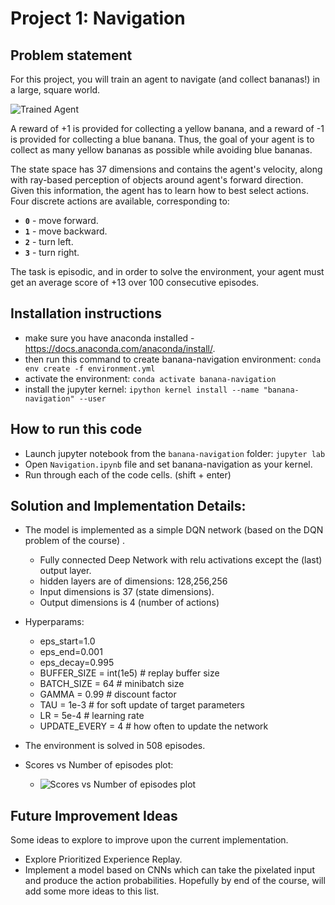 # Project 1: Navigation

## Problem statement

For this project, you will train an agent to navigate (and collect bananas!) in a large, square world.

![Trained Agent][image1]

A reward of +1 is provided for collecting a yellow banana, and a reward of -1 is provided for collecting a blue banana. Thus, the goal of your agent is to collect as many yellow bananas as possible while avoiding blue bananas.

The state space has 37 dimensions and contains the agent's velocity, along with ray-based perception of objects around agent's forward direction. Given this information, the agent has to learn how to best select actions. Four discrete actions are available, corresponding to:

- **`0`** - move forward.
- **`1`** - move backward.
- **`2`** - turn left.
- **`3`** - turn right.

The task is episodic, and in order to solve the environment, your agent must get an average score of +13 over 100 consecutive episodes.



## Installation instructions
- make sure you have anaconda installed - https://docs.anaconda.com/anaconda/install/. 
- then run this command to create banana-navigation environment:
  ```conda env create -f environment.yml```
- activate the environment: ```conda activate banana-navigation```  
- install the jupyter kernel: ```ipython kernel install --name "banana-navigation" --user```

## How to run this code
- Launch jupyter notebook from the ```banana-navigation``` folder:
  ```jupyter lab```
- Open ```Navigation.ipynb``` file and set banana-navigation as your kernel. 
- Run through each of the code cells. (shift + enter)

## Solution and Implementation Details:

- The model is implemented as a simple DQN network (based on the DQN problem of the course) .

  - Fully connected Deep Network with relu activations except the (last) output layer.
  - hidden layers are of dimensions: 128,256,256
  - Input dimensions is 37 (state dimensions).
  - Output dimensions is 4 (number of actions)

- Hyperparams:

  - eps_start=1.0
  - eps_end=0.001
  - eps_decay=0.995
  - BUFFER_SIZE = int(1e5) # replay buffer size
  - BATCH_SIZE = 64 # minibatch size
  - GAMMA = 0.99 # discount factor
  - TAU = 1e-3 # for soft update of target parameters
  - LR = 5e-4 # learning rate
  - UPDATE_EVERY = 4 # how often to update the network

- The environment is solved in 508 episodes.

- Scores vs Number of episodes plot:

  - ![Scores vs Number of episodes plot](plot.png)

## Future Improvement Ideas
Some ideas to explore to improve upon the current implementation.
* Explore Prioritized Experience Replay. 
* Implement a model based on CNNs which can take the pixelated input and produce the action probabilities.
Hopefully by end of the course, will add some more ideas to this list. 

[//]: # "Image References"
[image1]: https://user-images.githubusercontent.com/10624937/42135619-d90f2f28-7d12-11e8-8823-82b970a54d7e.gif "Trained Agent"
